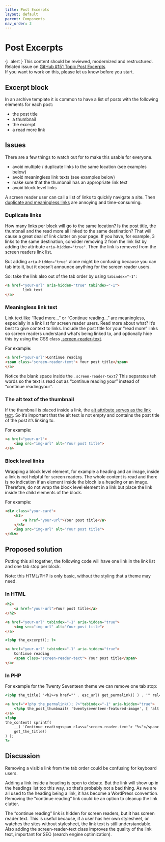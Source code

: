 ```yaml
---
title: Post Excerpts
layout: default
parent: Components
nav_order: 3
---
```


# Post Excerpts

{: .alert }
This content should be reviewed, modernized and restructured.  
Related issue on [GitHub #151 Topic Post Excerpts](https://github.com/wpaccessibility/wp-a11y-docs/issues/151).  
If you want to work on this, please let us know before you start.

## Excerpt block

In an archive template it is common to have a list of posts with the following elements for each post:

- the post title
- a thumbnail
- the excerpt
- a read more link

## Issues

There are a few things to watch out for to make this usable for everyone.

- avoid multiple / duplicate links to the same location (see examples below)
- avoid meaningless link texts (see examples below)
- make sure that the thumbnail has an appropriate link text
- avoid block level links

A screen reader user can call a list of links to quickly navigate a site. Then [duplicate and meaningless links](https://make.wordpress.org/accessibility/handbook/best-practices/content/good-link-texts/) are annoying and time-consuming.

### Duplicate links

How many links per block will go to the same location? Is the post title, the thumbnail and the read more all linked to the same destination? That will cause a great deal of link clutter on your page.  If you have, for example, 3 links to the same destination, consider removing 2 from the link list by adding the attribute `aria-hidden="true"`. Then the link is removed from the screen readers link list.

But adding `aria-hidden="true"` alone might be confusing because you can tab into it, but it doesn’t announce anything for the screen reader users.

So: take the link also out of the tab order by using `tabindex="-1"`:

```html
<a href="your-url" aria-hidden="true" tabindex="-1">
        link text
</a>
```

### Meaningless link text

Link text like “Read more…” or “Continue reading…” are meaningless, especially in a link list for screen reader users. Read more about what? It’s best to give context to links. Include the post title for your “read more” links so screen readers understand what’s being linked to, and optionally hide this by using the CSS class [.screen-reader-text](https://make.wordpress.org/accessibility/handbook/best-practices/markup/the-css-class-screen-reader-text/).

For example:

```html
<a href="your-url">Continue reading
<span class="screen-reader-text"> Your post title</span>
</a>
```

Notice the blank space inside the `.screen-reader-text`? This separates teh words so the text is read out as “continue reading your” instead of “continue readingyour”.

### The alt text of the thumbnail

If the thumbnail is placed inside a link, the [alt attribute serves as the link text](https://make.wordpress.org/accessibility/handbook/best-practices/content/good-link-texts/#images-as-link). So it’s important that the alt text is not empty and contains the post title of the post it’s linking to.

For example:

```html
<a href="your-url">
    <img src="img-url" alt="Your post title">
</a>
```

### Block level links

Wrapping a block level element, for example a heading and an image,  inside a link is not helpful for screen readers. The whole content is read and there is no indication if an element inside the block is a heading or an image. Therefore, do not wrap the block level element in a link but place the link inside the child elements of the block.

For example:

```html
<div class="your-card">
    <h3>
        <a href="your-url">Your post title</a>
    </h3>
    <img src="img-url" alt="Your post title">
</div>
```

## Proposed solution

Putting this all together, the following code will have one link in the link list and one tab stop per block.

Note: this HTML/PHP is only basic, without the styling that a theme may need.

### In HTML

```html
<h2>
    <a href="your-url">Your post title</a>
</h2>

<a href="your-url" tabindex="-1" aria-hidden="true">
    <img src="img-url" alt="Your post title">
</a>

<?php the_excerpt(); ?>

<a href="your-url" tabindex="-1" aria-hidden="true">
    Continue reading
    <span class="screen-reader-text"> Your post title</span>
</a>
```

### In PHP

For example for the Twenty Seventeen theme we can remove one tab stop:

```html
<?php the_title( '<h2><a href="' . esc_url( get_permalink() ) . '" rel="bookmark">', '</a></h2>' ); ?>

<a href="<?php the_permalink(); ?>"tabindex="-1" aria-hidden="true">
    <?php the_post_thumbnail( 'twentyseventeen-featured-image', [ 'alt' => get_the_title() ] ); ?>
</a>
<?php
the_content( sprintf(
    __( 'Continue reading<span class="screen-reader-text"> "%s"</span>', 'twentyseventeen' ),
    get_the_title()
) );
?>
```

## Discussion

Removing a visible link from the tab order could be confusing for keyboard users.

Adding a link inside a heading is open to debate. But the link will show up in the headings list too this way, so that’s probably not a bad thing. As we are all used to the heading being a link, it has become a WordPress convention. Removing the “continue reading” link could be an option to cleanup the link clutter.

The “continue reading” link is hidden for screen readers, but it has screen reader text. This is useful because, if a user has her own stylesheet, or watches the sites without stylesheet, the link text is still understandable. Also adding the screen-reader-text class improves the quality of the link text, important for SEO (search engine optimization).
